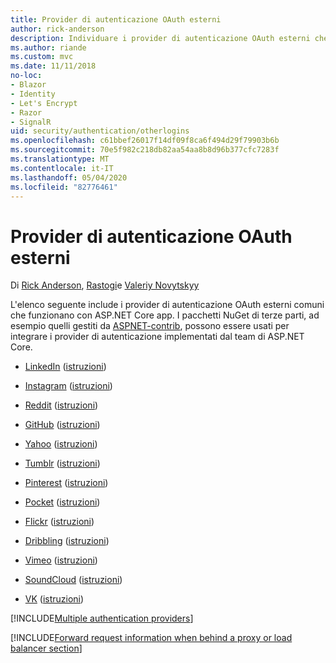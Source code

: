 ```yaml
---
title: Provider di autenticazione OAuth esterni
author: rick-anderson
description: Individuare i provider di autenticazione OAuth esterni che funzionano con ASP.NET Core app.
ms.author: riande
ms.custom: mvc
ms.date: 11/11/2018
no-loc:
- Blazor
- Identity
- Let's Encrypt
- Razor
- SignalR
uid: security/authentication/otherlogins
ms.openlocfilehash: c61bbef26017f14df09f8ca6f494d29f79903b6b
ms.sourcegitcommit: 70e5f982c218db82aa54aa8b8d96b377cfc7283f
ms.translationtype: MT
ms.contentlocale: it-IT
ms.lasthandoff: 05/04/2020
ms.locfileid: "82776461"
---
```

# <a name="external-oauth-authentication-providers"></a>Provider di autenticazione OAuth esterni

Di [Rick Anderson](https://twitter.com/RickAndMSFT), [Rastogi](https://github.com/rustd)e [Valeriy Novytskyy](https://github.com/01binary)

L'elenco seguente include i provider di autenticazione OAuth esterni comuni che funzionano con ASP.NET Core app. I pacchetti NuGet di terze parti, ad esempio quelli gestiti da [ASPNET-contrib](https://www.nuget.org/packages?q=owners%3Aaspnet-contrib+title%3AOAuth), possono essere usati per integrare i provider di autenticazione implementati dal team di ASP.NET Core.

* [LinkedIn](https://www.linkedin.com/developer/apps) ([istruzioni](https://developer.linkedin.com/docs/oauth2))

* [Instagram](https://www.instagram.com/developer/register/) ([istruzioni](https://www.instagram.com/developer/authentication/))

* [Reddit](https://www.reddit.com/login?dest=https%3A%2F%2Fwww.reddit.com%2Fprefs%2Fapps) ([istruzioni](https://github.com/reddit/reddit/wiki/OAuth2-Quick-Start-Example))

* [GitHub](https://github.com/login?return_to=https%3A%2F%2Fgithub.com%2Fsettings%2Fapplications%2Fnew) ([istruzioni](https://developer.github.com/v3/oauth/))

* [Yahoo](https://login.yahoo.com/config/login?src=devnet&.done=http%3A%2F%2Fdeveloper.yahoo.com%2Fapps%2Fcreate%2F) ([istruzioni](https://developer.yahoo.com/bbauth/user.html))

* [Tumblr](https://www.tumblr.com/oauth/apps) ([istruzioni](https://www.tumblr.com/docs/api/v2#auth))

* [Pinterest](https://www.pinterest.com/login/?next=http%3A%2F%2Fdevsite%2Fapps%2F) ([istruzioni](https://developers.pinterest.com/docs/api/overview/?))

* [Pocket](https://getpocket.com/developer/apps/new) ([istruzioni](https://getpocket.com/developer/docs/authentication))

* [Flickr](https://www.flickr.com/services/apps/create) ([istruzioni](https://www.flickr.com/services/api/auth.oauth.html))

* [Dribbling](https://dribbble.com/signup) ([istruzioni](https://developer.dribbble.com/v1/oauth/))

* [Vimeo](https://vimeo.com/join) ([istruzioni](https://developer.vimeo.com/api/authentication))

* [SoundCloud](https://soundcloud.com/you/apps/new) ([istruzioni](https://developers.soundcloud.com/blog/we-love-oauth-2))

* [VK](https://vk.com/apps?act=manage) ([istruzioni](https://vk.com/pages?oid=-17680044&p=Authorizing_Sites))

[!INCLUDE[Multiple authentication providers](includes/chain-auth-providers.md)]

[!INCLUDE[Forward request information when behind a proxy or load balancer section](includes/forwarded-headers-middleware.md)]
